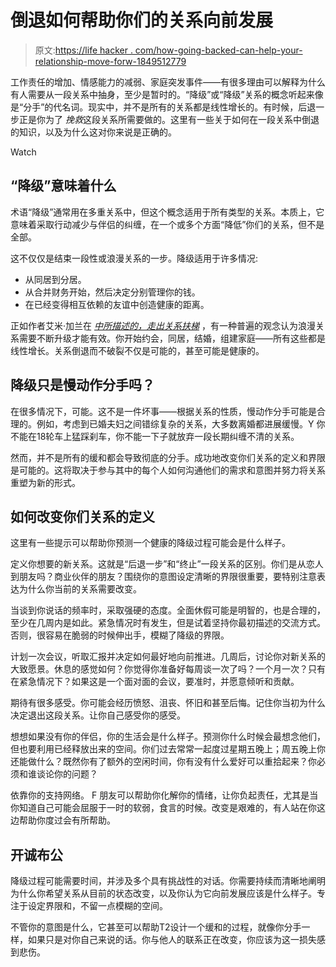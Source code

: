 # 倒退如何帮助你们的关系向前发展

> 原文:[https://life hacker . com/how-going-backed-can-help-your-relationship-move-forw-1849512779](https://lifehacker.com/how-going-backward-can-help-your-relationship-move-forw-1849512779)

工作责任的增加、情感能力的减弱、家庭突发事件——有很多理由可以解释为什么有人需要从一段关系中抽身，至少是暂时的。“降级”或“降级”关系的概念听起来像是“分手”的代名词。现实中，并不是所有的关系都是线性增长的。有时候，后退一步正是你为了 *挽救*这段关系所需要做的。这里有一些关于如何在一段关系中倒退的知识，以及为什么这对你来说是正确的。

Watch

## “降级”意味着什么

术语“降级”通常用在多重关系中，但这个概念适用于所有类型的关系。本质上，它意味着采取行动减少与伴侣的纠缠，在一个或多个方面“降低”你们的关系，但不是全部。

这不仅仅是结束一段性或浪漫关系的一步。降级适用于许多情况:

*   从同居到分居。
*   从合并财务开始，然后决定分别管理你的钱。
*   在已经变得相互依赖的友谊中创造健康的距离。

正如作者艾米·加兰在 [*中所描述的，走出关系扶梯*](https://offescalator.com/) ，有一种普遍的观念认为浪漫关系需要不断升级才能有效。你开始约会，同居，结婚，组建家庭——所有这些都是线性增长。关系倒退而不破裂不仅是可能的，甚至可能是健康的。

## 降级只是慢动作分手吗？

在很多情况下，可能。这不是一件坏事——根据关系的性质，慢动作分手可能是合理的。例如，考虑到已婚夫妇之间错综复杂的关系，大多数离婚都进展缓慢。Y 你不能在18轮车上猛踩刹车，你不能一下子就放弃一段长期纠缠不清的关系。

然而，并不是所有的缓和都会导致彻底的分手。成功地改变你们关系的定义和界限是可能的。这将取决于参与其中的每个人如何沟通他们的需求和意图并努力将关系重塑为新的形式。

## 如何改变你们关系的定义

这里有一些提示可以帮助你预测一个健康的降级过程可能会是什么样子。

定义你想要的新关系。这就是“后退一步”和“终止”一段关系的区别。你们是从恋人到朋友吗？商业伙伴的朋友？围绕你的意图设定清晰的界限很重要，要特别注意表达为什么你当前的关系需要改变。

当谈到你说话的频率时，采取强硬的态度。全面休假可能是明智的，也是合理的，至少在几周内是如此。紧急情况时有发生，但是试着坚持你最初描述的交流方式。否则，很容易在脆弱的时候伸出手，模糊了降级的界限。

计划一次会议，听取汇报并决定如何最好地向前推进。几周后，讨论你对新关系的大致愿景。休息的感觉如何？你觉得你准备好每周谈一次了吗？一个月一次？只有在紧急情况下？如果这是一个面对面的会议，要准时，并愿意倾听和贡献。

期待有很多感受。你可能会经历愤怒、沮丧、怀旧和甚至后悔。记住你当初为什么决定退出这段关系。让你自己感受你的感受。

想想如果没有你的伴侣，你的生活会是什么样子。预测你什么时候会最想念他们，但也要利用已经释放出来的空间。你们过去常常一起度过星期五晚上；周五晚上你还能做什么？既然你有了额外的空闲时间，你有没有什么爱好可以重拾起来？你必须和谁谈论你的问题？

依靠你的支持网络。 F 朋友可以帮助你化解你的情绪，让你负起责任，尤其是当你知道自己可能会屈服于一时的软弱，食言的时候。改变是艰难的，有人站在你这边帮助你度过会有所帮助。

## 开诚布公

降级过程可能需要时间，并涉及多个具有挑战性的对话。你需要持续而清晰地阐明为什么你希望关系从目前的状态改变，以及你认为它向前发展应该是什么样子。专注于设定界限和，不留一点模糊的空间。

不管你的意图是什么，它甚至可以帮助T2设计一个缓和的过程，就像你分手一样，如果只是对你自己来说的话。你与他人的联系正在改变，你应该为这一损失感到悲伤。